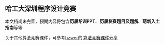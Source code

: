## 哈工大深圳程序设计竞赛

本文档尚未完善，预期内容将包含**历届培训PPT**、**历届校赛题目及题解**、**萌新入土指南**等等

关于其他算法竞赛课件，可参考[hzwer](https://github.com/hzwer)的 [算法竞赛课件分享](https://github.com/hzwer/shareOI)
